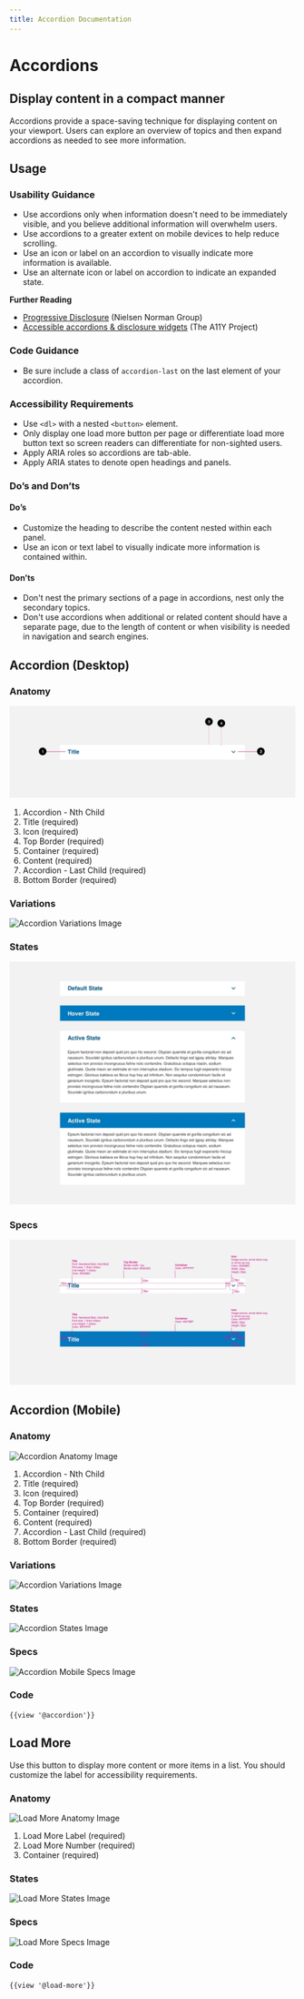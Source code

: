 ```yaml
---
title: Accordion Documentation
---
```

# **Accordions**

## Display content in a compact manner

Accordions provide a space-saving technique for displaying content on your viewport. Users can explore an overview of topics and then expand accordions as needed to see more information.

## **Usage**

### **Usability Guidance**

* Use accordions only when information doesn't need to be immediately visible, and you believe additional information will overwhelm users.
* Use accordions to a greater extent on mobile devices to help reduce scrolling.
* Use an icon or label on an accordion to visually indicate more information is available.
* Use an alternate icon or label on accordion to indicate an expanded state.

**Further Reading**
* [Progressive Disclosure](https://www.nngroup.com/articles/progressive-disclosure/) (Nielsen Norman Group)
* [Accessible accordions & disclosure widgets](https://github.com/scottaohara/a11y_accordions) (The A11Y Project)

### **Code Guidance**

* Be sure include a class of `accordion-last` on the last element of your accordion.

### **Accessibility Requirements**

* Use `<dl>` with a nested `<button>` element.
* Only display one load more button per page or differentiate load more button text so screen readers can differentiate for non-sighted users.
* Apply ARIA roles so accordions are tab-able.
* Apply ARIA states to denote open headings and panels.

### **Do’s and Don’ts**

#### **Do’s**

* Customize the heading to describe the content nested within each panel.
* Use an icon or text label to visually indicate more information is contained within.

#### **Don’ts**

* Don't nest the primary sections of a page in accordions, nest only the secondary topics.
* Don't use accordions when additional or related content should have a separate page, due to the length of content or when visibility is needed in navigation and search engines.

## **Accordion (Desktop)**

### **Anatomy**

<img class="doc-images" alt="Accordion Anatomy Image" title="Accordion Anatomy Image" src="/build/docs/img/Accordion/accordion-anatomy.jpg"/>

1. Accordion - Nth Child
2. Title (required)
3. Icon (required)
4. Top Border (required)
5. Container (required)
6. Content (required)
7. Accordion - Last Child (required)
8. Bottom Border (required)

### **Variations**

<img class="doc-images" alt="Accordion Variations Image" title="Accordion Variations Image" src="/build/docs/img/Accordion/accordion-variations.jpg"/>

### **States**

<img class="doc-images" alt="Accordion States Image" title="Accordion States Image" src="/build/docs/img/Accordion/accordion-states.jpg"/>

### **Specs**

<img class="doc-images" alt="Accordion Desktop Specs Image" title="Accordion Specs Image" src="/build/docs/img/Accordion/accordion-specs.jpg"/>

## **Accordion (Mobile)**

### **Anatomy**

<img class="doc-images" alt="Accordion Anatomy Image" title="Accordion Anatomy Image" src="/build/docs/img/Accordion/accordion-anatomy-mobile.jpg"/>

1. Accordion - Nth Child
2. Title (required)
3. Icon (required)
4. Top Border (required)
5. Container (required)
6. Content (required)
7. Accordion - Last Child (required)
8. Bottom Border (required)

### **Variations**

<img class="doc-images" alt="Accordion Variations Image" title="Accordion Variations Image" src="/build/docs/img/Accordion/accordion-variations-mobile.jpg"/>

### **States**

<img class="doc-images" alt="Accordion States Image" title="Accordion States Image" src="/build/docs/img/Accordion/accordion-states-mobile.jpg"/>

### **Specs**

<img class="doc-images" alt="Accordion Mobile Specs Image" title="Accordion Specs Image" src="/build/docs/img/Accordion/accordion-specs-mobile.jpg"/>

### **Code**

```
{{view '@accordion'}}
```

<!--Existing “section-wrapper accordion” code on Fractal-->

## **Load More**

Use this button to display more content or more items in a list. You should customize the label for accessibility requirements.

### **Anatomy**

<img class="doc-images" alt="Load More Anatomy Image" title="Load More Anatomy Image" src="/build/docs/img/Load_More/loadmore-anatomy.jpg"/>

1. Load More Label (required)
2. Load More Number (required)
3. Container (required)


### **States**

<img class="doc-images" alt="Load More States Image" title="Load More States Image" src="/build/docs/img/Load_More/loadmore-states.jpg"/>

### **Specs**

<img class="doc-images" alt="Load More Specs Image" title="Load More Specs Image" src="/build/docs/img/Load_More/loadmore-specs.jpg"/>

### **Code**

<!--Load More code here, if applicable-->

```
{{view '@load-more'}}
```
